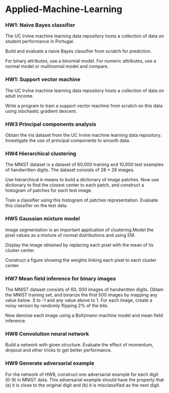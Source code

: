 # Applied-Machine-Learning

### HW1: Naive Bayes classifier
The UC Irvine machine learning data repository hosts a collection of data on student performance in Portugal.

Build and evaluate a naive Bayes classifier from scratch for prediction. 

For binary attributes, use a binomial model. For numeric attributes, use a normal model or multinomial model and compare. 

### HW1: Support vector machine
The UC Irvine machine learning data repository hosts a collection of data on adult income. 

Write a program to train a support vector machine from scratch on this data using stochastic gradient descent. 


### HW3 Principal components analysis
Obtain the iris dataset from the UC Irvine machine learning data repository. Investigate the use of principal components to smooth data.

### HW4 Hierarchical clustering
The MNIST dataset is a dataset of 60,000 training and 10,000 test examples of handwritten digits. The dataset consists of 28 × 28 images.

Use hierarchical k-means to build a dictionary of image patches. Now use dictionary to find the closest center to each patch, and construct a histogram of patches for each test image. 

Train a classifier using this histogram of patches representation. Evaluate this classifier on the test data.

### HW5 Gaussian mixture model
Image segmentation is an important application of clustering.Model the pixel values as a mixture of normal distributions and using EM. 

Display the image obtained by replacing each pixel with the mean of its cluster center. 

Construct a figure showing the weights linking each pixel to each cluster center.

### HW7 Mean field inference for binary images
The MNIST dataset consists of 60, 000 images of handwritten digits. Obtain the MNIST training set, and binarize the first 500 images by mapping any value below .5 to -1 and any value above to 1. For each image, create a noisy version by randomly flipping 2% of the bits.

Now denoise each image using a Boltzmann machine model and mean field inference. 

### HW8 Convolution neural network
Build a network with given structure. Evaluate the effect of momentum, dropout and other tricks to get better performance.


### HW9 Generate adversarial example 
For the network of HW8, construct one adversarial example for each digit (0-9) in MNIST data. This adversarial example should have the property that (a) it is close to the original digit and (b) it is misclassified as the next digit. 

